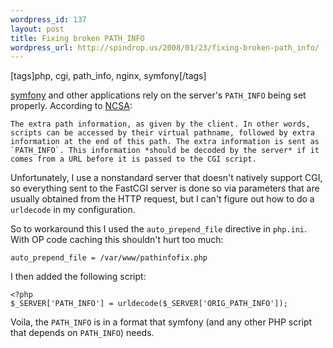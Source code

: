 ```yaml
--- 
wordpress_id: 137
layout: post
title: Fixing broken PATH_INFO
wordpress_url: http://spindrop.us/2008/01/23/fixing-broken-path_info/
---
```

[tags]php, cgi, path_info, nginx, symfony[/tags]

[symfony][] and other applications rely on the server's `PATH_INFO` being set properly.  According to [NCSA](http://hoohoo.ncsa.uiuc.edu/cgi/env.html):

	The extra path information, as given by the client. In other words, scripts can be accessed by their virtual pathname, followed by extra information at the end of this path. The extra information is sent as `PATH_INFO`. This information *should be decoded by the server* if it comes from a URL before it is passed to the CGI script.

Unfortunately, I use a nonstandard server that doesn't natively support CGI, so everything sent to the FastCGI server is done so via parameters that are usually obtained from the HTTP request, but I can't figure out how to do a `urldecode` in my configuration.

So to workaround this I used the `auto_prepend_file` directive in `php.ini`.  With OP code caching this shouldn't hurt too much:

	auto_prepend_file = /var/www/pathinfofix.php

I then added the following script:

	<?php 
	$_SERVER['PATH_INFO'] = urldecode($_SERVER['ORIG_PATH_INFO']);

Voila, the `PATH_INFO` is in a format that symfony (and any other PHP script that depends on `PATH_INFO`) needs.

[symfony]: http://symfony-project.com/
